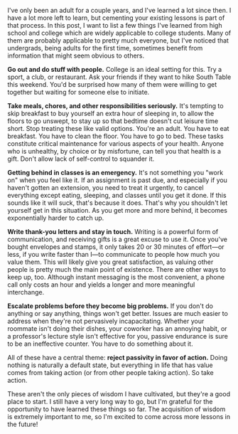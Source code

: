 I've only been an adult for a couple years, and I've learned a lot since then.
I have a lot more left to learn, but cementing your existing lessons is part of
that process. In this post, I want to list a few things I've learned from high
school and college which are widely applicable to college students. Many of
them are probably applicable to pretty much everyone, but I've noticed that
undergrads, being adults for the first time, sometimes benefit from information
that might seem obvious to others.

**Go out and do stuff with people.** College is an ideal setting for this. Try
a sport, a club, or restaurant. Ask your friends if they want to hike South
Table this weekend. You'd be surprised how many of them were willing to get
together but waiting for someone else to initiate.

**Take meals, chores, and other responsibilities seriously.** It's tempting to
skip breakfast to buy yourself an extra hour of sleeping in, to allow the
floors to go unswept, to stay up so that bedtime doesn't cut leisure time
short. Stop treating these like valid options. You're an adult. You have to eat
breakfast. You have to clean the floor. You have to go to bed. These tasks
constitute critical maintenance for various aspects of your health. Anyone who
is unhealthy, by choice or by misfortune, can tell you that health is a gift.
Don't allow lack of self-control to squander it.

**Getting behind in classes is an emergency.** It's not something you "work on"
when you feel like it. If an assignment is past due, and especially if you
haven't gotten an extension, you need to treat it urgently, to cancel
everything except eating, sleeping, and classes until you get it done. If this
sounds like it will suck, that's because it does. That's why you shouldn't let
yourself get in this situation. As you get more and more behind, it becomes
exponentially harder to catch up.

**Write thank-you letters and stay in touch.** Writing is a powerful form of
communication, and receiving gifts is a great excuse to use it. Once you've
bought envelopes and stamps, it only takes 20 or 30 minutes of effort—or less,
if you write faster than I—to communicate to people how much you value them.
This will likely give you great satisfaction, as valuing other people is pretty
much the main point of existence. There are other ways to keep up, too.
Although instant messaging is the most convenient, a phone call only costs an
hour and yields a longer and more meaningful interchange.

**Escalate problems before they become big problems.** If you don't do anything
or say anything, things won't get better. Issues are much easier to address
when they're not pervasively incapacitating. Whether your roommate isn't doing
their dishes, your coworker has an annoying habit, or a professor's lecture
style isn't effective for you, passive endurance is sure to be an ineffective
counter. You have to do something about it.

All of these have a central theme: **reject passivity in favor of action.**
Doing nothing is naturally a default state, but everything in life that has
value comes from taking action (or from other people taking action). So take
action.

These aren't the only pieces of wisdom I have cultivated, but they're a good
place to start. I still have a very long way to go, but I'm grateful for the
opportunity to have learned these things so far. The acquisition of wisdom is
extremely important to me, so I'm excited to come across more lessons in the
future!
